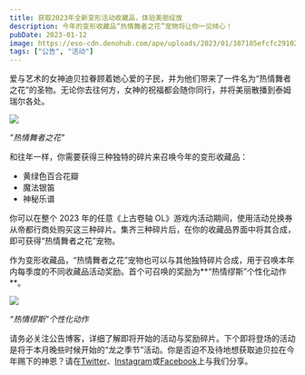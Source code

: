 ```yaml
---
title: 获取2023年全新变形活动收藏品，体验美丽绽放
description: 今年的变形收藏品“热情舞者之花”宠物将让你一见倾心！
pubDate: 2023-01-12
image: https://eso-cdn.denohub.com/ape/uploads/2023/01/387185efcfc2910264e160507cc26dd5.jpg
tags: ["公告", "活动"]
---
```


爱与艺术的女神迪贝拉眷顾着她心爱的子民，并为他们带来了一件名为“热情舞者之花”的圣物。无论你去往何方，女神的祝福都会随你同行，并将美丽散播到泰姆瑞尔各处。

![](https://eso-cdn.denohub.com/ape/uploads/2023/01/3416c0e0014e2d00113dda648255fb78.jpg)

_"热情舞者之花"_

和往年一样，你需要获得三种独特的碎片来召唤今年的变形收藏品：

- 黄绿色百合花瓣
- 魔法银笛
- 神秘乐谱

你可以在整个 2023 年的任意《上古卷轴
OL》游戏内活动期间，使用活动兑换券从帝都行商处购买这三种碎片。集齐三种碎片后，在你的收藏品界面中将其合成，即可获得“热情舞者之花”宠物。

作为变形收藏品，“热情舞者之花”宠物也可以与其他独特碎片合成，用于召唤本年内每季度的不同收藏品活动奖励。首个可召唤的奖励为**“热情缪斯”个性化动作**。

![](https://eso-cdn.denohub.com/ape/uploads/2023/01/532d5e97fde64bd4a809262b5f486bee.jpg)

_“热情缪斯”个性化动作_

请务必关注公告博客，详细了解即将开始的活动与奖励碎片。下个即将登场的活动是将于本月晚些时候开始的“龙之季节”活动。你是否迫不及待地想获取迪贝拉在今年赐下的神恩？请在[Twitter](https://twitter.com/TESOnline)、[Instagram](https://www.instagram.com/elderscrollsonline/)或[Facebook](https://www.facebook.com/ElderScrollsOnline)上与我们分享。
